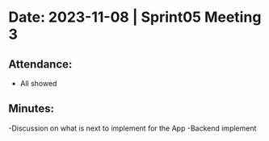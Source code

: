 # Date: 2023-11-08 | Sprint05 Meeting 3

## Attendance:

- All showed 

## Minutes:

-Discussion on what is next to implement for the App
-Backend implement 

